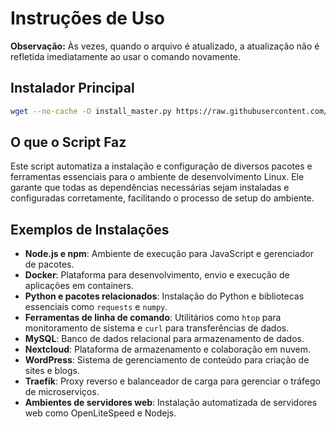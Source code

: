 # Instruções de Uso

**Observação:** Às vezes, quando o arquivo é atualizado, a atualização não é refletida imediatamente ao usar o comando novamente.

## Instalador Principal

```bash
wget --no-cache -O install_master.py https://raw.githubusercontent.com/mauriciowebme/Scripts_linux/main/install_master.py && python3 install_master.py
```

## O que o Script Faz

Este script automatiza a instalação e configuração de diversos pacotes e ferramentas essenciais para o ambiente de desenvolvimento Linux. Ele garante que todas as dependências necessárias sejam instaladas e configuradas corretamente, facilitando o processo de setup do ambiente.

## Exemplos de Instalações

- **Node.js e npm**: Ambiente de execução para JavaScript e gerenciador de pacotes.
- **Docker**: Plataforma para desenvolvimento, envio e execução de aplicações em containers.
- **Python e pacotes relacionados**: Instalação do Python e bibliotecas essenciais como `requests` e `numpy`.
- **Ferramentas de linha de comando**: Utilitários como `htop` para monitoramento de sistema e `curl` para transferências de dados.
- **MySQL**: Banco de dados relacional para armazenamento de dados.
- **Nextcloud**: Plataforma de armazenamento e colaboração em nuvem.
- **WordPress**: Sistema de gerenciamento de conteúdo para criação de sites e blogs.
- **Traefik**: Proxy reverso e balanceador de carga para gerenciar o tráfego de microserviços.
- **Ambientes de servidores web**: Instalação automatizada de servidores web como OpenLiteSpeed e Nodejs.

